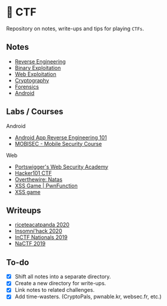 # 🚩 CTF

Repository on notes, write-ups and tips for playing ```CTFs```.

## Notes

- [Reverse Engineering](notes/rev.md)
- [Binary Exploitation](notes/pwn.md)
- [Web Exploitation](notes/web.md)
- [Cryptography](notes/crypto.md)
- [Forensics](notes/forensics.md)
- [Android](notes/android.md)

## Labs / Courses
Android
- [Android App Reverse Engineering 101](https://maddiestone.github.io/AndroidAppRE/)
- [MOBISEC - Mobile Security Course](https://mobisec.reyammer.io/)

Web
- [Portswigger's Web Security Academy](labs/websec.md)
- [Hacker101 CTF](labs/h101.md)
- [Overthewire: Natas](https://overthewire.org/wargames/natas/)
- [XSS Game | PwnFunction](https://xss.pwnfunction.com/)
- [XSS game](https://xss-game.appspot.com/)

## Writeups

- [riceteacatpanda 2020](writeups/rtcp20.md)
- [Insomni'hack 2020](writeups/insomnihack20.md)
- [InCTF Nationals 2019](writeups/inctfn19.md)
- [NaCTF 2019](https://abhaynayar.com/blog/fmt.html)

## To-do

- [x] Shift all notes into a separate directory.
- [x] Create a new directory for write-ups.
- [x] Link notes to related challenges.
- [x] Add time-wasters. (CryptoPals, pwnable.kr, websec.fr, etc.)
